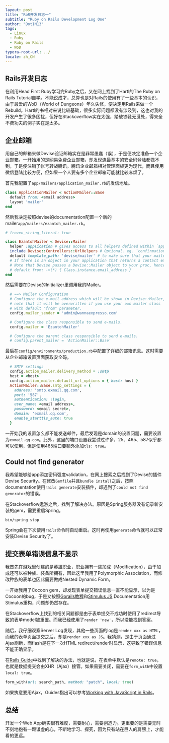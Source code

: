 ```yaml
---
layout: post
title: "RoR开发日志一"
subtitle: "Ruby on Rails Development Log One"
author: "DotIN13"
tags:
  - Linux
  - Ruby
  - Ruby on Rails
  - WoD
typora-root-url: ../
locale: zh_CN
---
```


## Rails开发日志

在利用Head First Ruby学习完Ruby之后，又在网上找到了Hartl的The Ruby on Rails Tutorial自学。不能说成才，总算也是对Rails的使用有了一些基本的认识，由于最爱的WoD（World of Dungeons）年久失修，便决定用Rails来做一个Rebuild。Hartl的书相对来说比较基础，很多实际问题都没有涉及到，这也对我的开发产生了很多困扰，但好在Stackoverflow实在太强，踏破铁鞋无觅处，得来全不费功夫的例子实在是太多。

## 企业邮箱

用自己的邮箱来做Devise验证邮箱实在是非常愚蠢（误），于是便决定准备一个企业邮箱。一开始用的是网易免费企业邮箱，却发现连最基本的安全码登陆都做不到，于是便注销了帐号转战腾讯。腾讯企业邮箱相对管理面板更为现代，而且使用微信登陆比较方便，但如果一个人要有多个企业邮箱可能就比较麻烦了。

首先我配置了`app/mailers/application_mailer.rb`的发信地址。

```ruby
class ApplicationMailer < ActionMailer::Base
  default from: <email address>
  layout 'mailer'
end
```

然后我决定按照devise的documentation配置一个新的mailer`app/mailers/ezantoh_mailer.rb`。

```ruby
# frozen_string_literal: true

class EzantohMailer < Devise::Mailer
  helper :application # gives access to all helpers defined within `application_helper`.
  include Devise::Controllers::UrlHelpers # Optional. eg. `confirmation_url`
  default template_path: 'devise/mailer' # to make sure that your mailer uses the devise views
  # If there is an object in your application that returns a contact email, you can use it as follows
  # Note that Devise passes a Devise::Mailer object to your proc, hence the parameter throwaway (*).
  # default from: ->(*) { Class.instance.email_address }
end
```

然后需要在Devise的Initializer里调用我的Mailer。

```ruby
  # ==> Mailer Configuration
  # Configure the e-mail address which will be shown in Devise::Mailer,
  # note that it will be overwritten if you use your own mailer class
  # with default "from" parameter.
  config.mailer_sender = 'admin@wannaexpresso.com'

  # Configure the class responsible to send e-mails.
  config.mailer = 'EzantohMailer'

  # Configure the parent class responsible to send e-mails.
  # config.parent_mailer = 'ActionMailer::Base'
```

最后在`config/environments/production.rb`中配置了详细的邮箱讯息。这时需要从企业邮箱设置页面获取安全码。

```ruby
  # SMTP settings
  config.action_mailer.delivery_method = :smtp
  host = <host>
  config.action_mailer.default_url_options = { host: host }
  ActionMailer::Base.smtp_settings = {
    address: 'smtp.exmail.qq.com',
    port: '587',
    authentication: :login,
    user_name: <email address>,
    password: <email secret>,
    domain: 'exmail.qq.com',
    enable_starttls_auto: true
  }
```

一开始我的设置怎么都不能发送邮件，最后发现是domain的设置问题，需要设置为`exmail.qq.com`。此外，这里的端口设置我尝试过许多，25、465、587似乎都可以使用，但是使用465端口要额外添加`tls: true`。

## Could not find generator

我希望能够给app添加密码强度validation，在网上搜索之后找到了Devise的插件Devise Security。在修改`Gemfile`并且`bundle install`之后，按照documentation使用`rails generate`安装插件，却遇到了`could not find generator`的错误。

在Stackoverflow遨游之后，找到了解决办法。原因是Spring服务器没有记录新安装的gem，需要重启Spring。

```shell
bin/spring stop
```

Spring会在下次使用`rails`命令时自动重启。这时再使用`generate`命令就可以正常安装Devise Security了。

## 提交表单错误信息不显示

我首先在游戏里创建的是英雄职业，职业拥有一些加成（Modification），由于加成还可以被种族、装备所拥有，因此这里我用了Polymorphic Association，而修改种族的表单也因此需要做成Nested Dynamic Form。

一开始我用了Cocoon gem，却发现表单提交错误信息一直不能显示，以为是Cocoon的bug，于是又按照[Gorails教程](https://www.youtube.com/watch?v=qM4ZK0uuZUE)和[Stimulus JS](https://stimulusjs.org/) Documentation用Stimulus重构，问题却仍然存在。

在Stackoverflow上找到的相关问题都是由于表单提交不成功时使用了redirect导致的表单model被重置。而我已经使用了`render 'new'`，所以没能找到答案。

随后，我仔细观察Server Log发现，其他一些页面的log是`render xxx as HTML`，而我的表单页面提交之后，却是`render xxx as JS`。我猜测，是由于页面通过Ajax刷新，而flash是在下一次HTML redirect/render时显示，这导致了错误信息不能正确显示。

在[Rails Guide](https://edgeguides.rubyonrails.org/form_helpers.html#making-select-boxes-with-ease)中找到了解决的办法，也就是说，在表单中默认是`remote: true`，也就是数据提交会由XHR（Ajax）接管。如果需要关闭，需要在`form_with`中设置`local: true`。

```ruby
form_with(url: search_path, method: "patch", local: true)
```

如果执意要用Ajax，Guides指出可以参考[Working with JavaScript in Rails](https://edgeguides.rubyonrails.org/working_with_javascript_in_rails.html#remote-elements)。

## 总结

开发一个Web App确实很有难度，需要耐心，需要创造力。更重要的是需要无时不刻地抱有一颗谦虚的心，不断地学习、探究，因为只有站在巨人的肩膀上，才能看的更远。